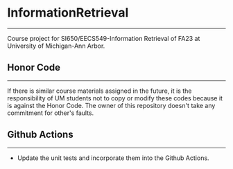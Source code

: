 # InformationRetrieval
---

Course project for SI650/EECS549-Information Retrieval of FA23 at University of Michigan-Ann Arbor. 

## Honor Code
---
If there is similar course materials assigned in the future, it is the responsibility of UM students not to copy or modify these codes because it is against the Honor Code. The owner of this repository doesn't take any commitment for other's faults.


## Github Actions
---
- Update the unit tests and incorporate them into the Github Actions.
